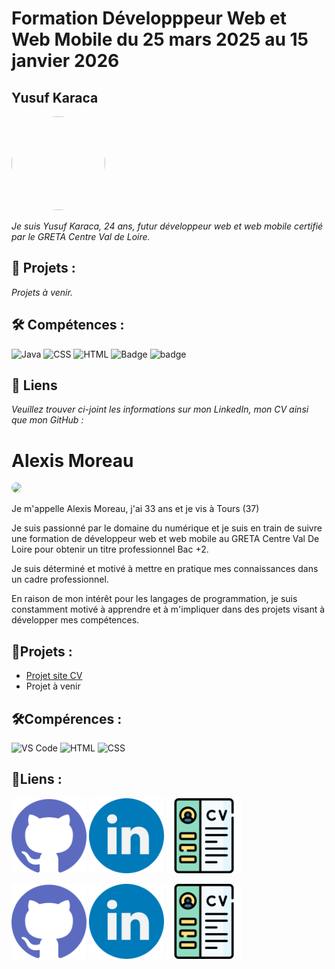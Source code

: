 

# Formation Développpeur Web et Web Mobile du 25 mars 2025 au 15 janvier 2026

## Yusuf Karaca 

<img src="https://avatars.githubusercontent.com/u/183368494?v=4" width = 150px height = 150px  style="border-radius: 50%">


*Je suis Yusuf Karaca, 24 ans, futur développeur web et web mobile certifié par le GRETA Centre Val de Loire.*

## 📄 Projets :
*Projets à venir.*


## 🛠️ Compétences :
![Java](https://img.shields.io/badge/-Java-007396?style=flat&logo=java&logoColor=white)
![CSS](https://img.shields.io/badge/-CSS-1572B6?style=flat&logo=css3&logoColor=white)
![HTML](https://img.shields.io/badge/-HTML-E34F26?style=flat&logo=html5&logoColor=white)
![Badge](https://img.shields.io/badge/github-%23181717?logo=github)
![badge](https://img.shields.io/badge/Discord-white?logo=discord&logoColor=white&color=%235865F2)

## 🔗 Liens

*Veuillez trouver ci-joint les informations sur mon LinkedIn, mon CV ainsi que mon GitHub :* 

# Alexis Moreau
<img src= "https://alexis-moreau.fr/img/PhotoAlexis.jpg" width="150" style="border-radius: 50%"/>


<br>
<p>Je m'appelle Alexis Moreau, j'ai 33 ans et je vis à Tours (37)

Je suis passionné par le domaine du numérique et je suis en train de suivre une formation de développeur web et web mobile au GRETA Centre Val De Loire pour obtenir un titre professionnel Bac +2.

Je suis déterminé et motivé à mettre en pratique mes connaissances dans un cadre professionnel.

En raison de mon intérêt pour les langages de programmation, je suis constamment motivé à apprendre et à m'impliquer dans des projets visant à développer mes compétences.</p>

## 📄Projets :

<ul>
	<li><a href="https://alexis-moreau.fr/Index.html" target="_blank">Projet site CV</a></li>
	<li>Projet à venir</li>
</ul>

## 🛠️Compérences :

![VS Code](https://img.shields.io/badge/-VS%20Code-007ACC?style=flat&logo=visual-studio-code&logoColor=white)
![HTML](https://img.shields.io/badge/-HTML-E34F26?style=flat&logo=html5&logoColor=white)
![CSS](https://img.shields.io/badge/-CSS-1572B6?style=flat&logo=css3&logoColor=white)

## 🔗Liens :

<a href="https://github.com/Alx-370"><img width=120px src="github.png"></a>
<a href="https://www.linkedin.com/in/alexismoreau37/"><img width=120px src="linkedin.png"></a>
<a href="/profile/CVAlexis_MoreauV3.1.pdf"><img width=120px src="cv.png"></a>


<a href="https://github.com/Yusuf-Karaca-touraine"><img width=120px src="./medias/github.png"></a>
<a href="www.linkedin.com/in/karacayif"><img width=120px src="./medias/linkdin.png"></a>
<a href="./medias/Yusuf Karaca CV-1.pdf"><img width=120px src="./medias/CV.png"></a>